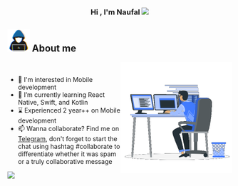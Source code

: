 <h3 align="center"><b>Hi , I'm Naufal </b><img src="https://media.giphy.com/media/hvRJCLFzcasrR4ia7z/giphy.gif" width="35"></h3>


## <picture><img src = "https://github.com/0xAbdulKhalid/0xAbdulKhalid/raw/main/assets/mdImages/about_me.gif" width = 50px></picture> **About me**

<picture> <img align="right" src="https://github.com/0xAbdulKhalid/0xAbdulKhalid/raw/main/assets/mdImages/Right_Side.gif" width = 250px></picture>

<br>

- 👀 I'm interested in Mobile development
- 🌱 I’m currently learning React Native, Swift, and Kotlin
- ⌛️ Experienced 2 year++ on Mobile development
- 📫 Wanna collaborate? Find me on [Telegram](https://t.me/ibnu_naufall), don't forget to start the chat using hashtag #collaborate to differentiate whether it was spam or a truly collaborative message


<img src="https://user-images.githubusercontent.com/73097560/115834477-dbab4500-a447-11eb-908a-139a6edaec5c.gif"><br><br>

<!---
ibnunaufal/ibnunaufal is a ✨ special ✨ repository because its `README.md` (this file) appears on your GitHub profile.
You can click the Preview link to take a look at your changes.
--->
